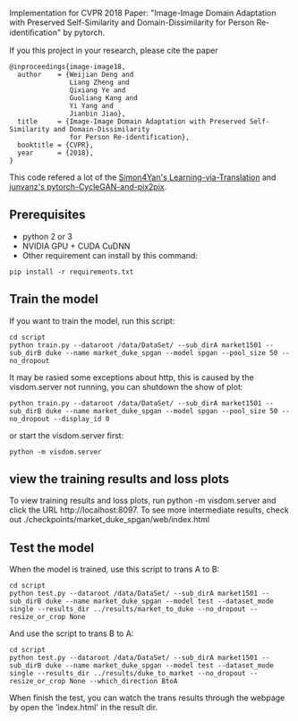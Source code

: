 Implementation for CVPR 2018 Paper: "Image-Image Domain Adaptation with Preserved Self-Similarity and
Domain-Dissimilarity for Person Re-identiﬁcation" by pytorch.

If you this project in your research, please cite the paper

```
@inproceedings{image-image18,
  author    = {Weijian Deng and
               Liang Zheng and
               Qixiang Ye and
               Guoliang Kang and
               Yi Yang and
               Jianbin Jiao},
  title     = {Image-Image Domain Adaptation with Preserved Self-Similarity and Domain-Dissimilarity
               for Person Re-identification},
  booktitle = {CVPR},
  year      = {2018},
}
```

This code refered a lot of the [Simon4Yan's Learning-via-Translation](https://github.com/Simon4Yan/Learning-via-Translation) and [junyanz's pytorch-CycleGAN-and-pix2pix](https://github.com/junyanz/pytorch-CycleGAN-and-pix2pix).



## Prerequisites 
- python 2 or 3
- NVIDIA GPU + CUDA CuDNN
- Other requirement can install by this command:
```
pip install -r requirements.txt
```

## Train the model
If you want to train the model, run this script:
```
cd script
python train.py --dataroot /data/DataSet/ --sub_dirA market1501 --sub_dirB duke --name market_duke_spgan --model spgan --pool_size 50 --no_dropout 
```
It may be rasied some exceptions about http, this is caused by the visdom.server not running, you can shutdown the show of plot:
```
python train.py --dataroot /data/DataSet/ --sub_dirA market1501 --sub_dirB duke --name market_duke_spgan --model spgan --pool_size 50 --no_dropout --display_id 0
```
or start the visdom.server first:
```
python -m visdom.server
```


## view the training results and loss plots
To view training results and loss plots, run python -m visdom.server and click the URL http://localhost:8097. To see more intermediate results, check out ./checkpoints/market_duke_spgan/web/index.html


## Test the model
When the model is trained, use this script to trans A to B:

```
cd script
python test.py --dataroot /data/DataSet/ --sub_dirA market1501 --sub_dirB duke --name market_duke_spgan --model test --dataset_mode single --results_dir ../results/market_to_duke --no_dropout --resize_or_crop None
```
And use the script to trans B to A:
```
cd script
python test.py --dataroot /data/DataSet/ --sub_dirA market1501 --sub_dirB duke --name market_duke_spgan --model test --dataset_mode single --results_dir ../results/duke_to_market --no_dropout --resize_or_crop None --which_direction BtoA
```

When finish the test, you can watch the trans results through the webpage by open the 'index.html' in the result dir.



